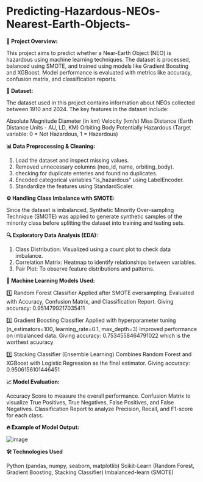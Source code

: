 # Predicting-Hazardous-NEOs-Nearest-Earth-Objects-
******📌 Project Overview:******

This project aims to predict whether a Near-Earth Object (NEO) is hazardous using machine learning techniques. The dataset is processed, balanced using SMOTE, and trained using models like Gradient Boosting and XGBoost. Model performance is evaluated with metrics like accuracy, confusion matrix, and classification reports.

**📂 Dataset:**

The dataset used in this project contains information about NEOs collected between 1910 and 2024. The key features in the dataset include:

Absolute Magnitude
Diameter (in km)
Velocity (km/s)
Miss Distance (Earth Distance Units - AU, LD, KM)
Orbiting Body
Potentially Hazardous (Target variable: 0 = Not Hazardous, 1 = Hazardous)

**📊 Data Preprocessing & Cleaning:**

  1. Load the dataset and inspect missing values.
  2. Removed unnecessary columns (neo_id, name, orbiting_body).
  3. checking for duplicate enteries and found no duplicates.
  4. Encoded categorical variables "is_hazardous" using LabelEncoder.
  5. Standardize the features using StandardScaler.

**⚙️ Handling Class Imbalance with SMOTE:**

Since the dataset is imbalanced, Synthetic Minority Over-sampling Technique (SMOTE) was applied to generate synthetic samples of the minority class before splitting the dataset into training and testing sets.

**🔍 Exploratory Data Analysis (EDA):**

  1. Class Distribution: Visualized using a count plot to check data imbalance.
  2. Correlation Matrix: Heatmap to identify relationships between variables.
  3. Pair Plot: To observe feature distributions and patterns.

**🚀 Machine Learning Models Used:**

1️⃣ Random Forest Classifier
  Applied after SMOTE oversampling.
  Evaluated with Accuracy, Confusion Matrix, and Classification Report.
  Giving accuracy: 0.9514799217035411

2️⃣ Gradient Boosting Classifier
  Applied with hyperparameter tuning (n_estimators=100, learning_rate=0.1, max_depth=3)
  Improved performance on imbalanced data.
  Giving accuracy:  0.7534558464791022  which is the worthest acuuracy

3️⃣ Stacking Classifier (Ensemble Learning)
  Combines Random Forest and XGBoost with Logistic Regression as the final estimator.
  Giving accuracy: 0.9506156101446451

**📈 Model Evaluation:**

  Accuracy Score to measure the overall performance.
  Confusion Matrix to visualize True Positives, True Negatives, False Positives, and False Negatives.
  Classification Report to analyze Precision, Recall, and F1-score for each class.

**🔥 Example of Model Output:**


![image](https://github.com/user-attachments/assets/373b2864-328b-4f3d-a647-b6ccd206dcd8)

**🛠️ Technologies Used**

Python (pandas, numpy, seaborn, matplotlib)
Scikit-Learn (Random Forest, Gradient Boosting, Stacking Classifier)
Imbalanced-learn (SMOTE)
